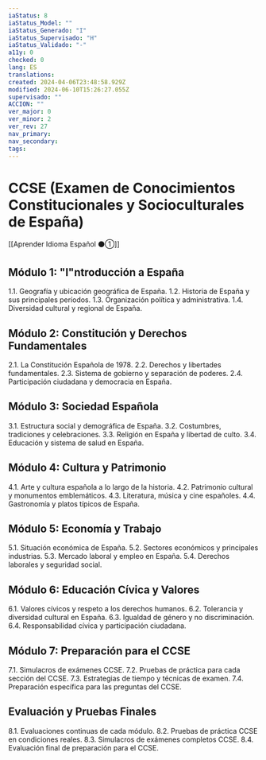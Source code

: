 ```yaml
---
iaStatus: 8
iaStatus_Model: ""
iaStatus_Generado: "I"
iaStatus_Supervisado: "H"
iaStatus_Validado: "-"
a11y: 0
checked: 0
lang: ES
translations: 
created: 2024-04-06T23:48:58.929Z
modified: 2024-06-10T15:26:27.055Z
supervisado: ""
ACCION: ""
ver_major: 0
ver_minor: 2
ver_rev: 27
nav_primary: 
nav_secondary: 
tags:
---
```

# CCSE (Examen de Conocimientos Constitucionales y Socioculturales de España)

[[Aprender Idioma Español ⚫①]]

## Módulo 1: "I"ntroducción a España

1.1. Geografía y ubicación geográfica de España.
1.2. Historia de España y sus principales períodos.
1.3. Organización política y administrativa.
1.4. Diversidad cultural y regional de España.

## Módulo 2: Constitución y Derechos Fundamentales

2.1. La Constitución Española de 1978.
2.2. Derechos y libertades fundamentales.
2.3. Sistema de gobierno y separación de poderes.
2.4. Participación ciudadana y democracia en España.

## Módulo 3: Sociedad Española

3.1. Estructura social y demográfica de España.
3.2. Costumbres, tradiciones y celebraciones.
3.3. Religión en España y libertad de culto.
3.4. Educación y sistema de salud en España.

## Módulo 4: Cultura y Patrimonio

4.1. Arte y cultura española a lo largo de la historia.
4.2. Patrimonio cultural y monumentos emblemáticos.
4.3. Literatura, música y cine españoles.
4.4. Gastronomía y platos típicos de España.

## Módulo 5: Economía y Trabajo

5.1. Situación económica de España.
5.2. Sectores económicos y principales industrias.
5.3. Mercado laboral y empleo en España.
5.4. Derechos laborales y seguridad social.

## Módulo 6: Educación Cívica y Valores

6.1. Valores cívicos y respeto a los derechos humanos.
6.2. Tolerancia y diversidad cultural en España.
6.3. Igualdad de género y no discriminación.
6.4. Responsabilidad cívica y participación ciudadana.

## Módulo 7: Preparación para el CCSE

7.1. Simulacros de exámenes CCSE.
7.2. Pruebas de práctica para cada sección del CCSE.
7.3. Estrategias de tiempo y técnicas de examen.
7.4. Preparación específica para las preguntas del CCSE.

## Evaluación y Pruebas Finales

8.1. Evaluaciones continuas de cada módulo.
8.2. Pruebas de práctica CCSE en condiciones reales.
8.3. Simulacros de exámenes completos CCSE.
8.4. Evaluación final de preparación para el CCSE.

